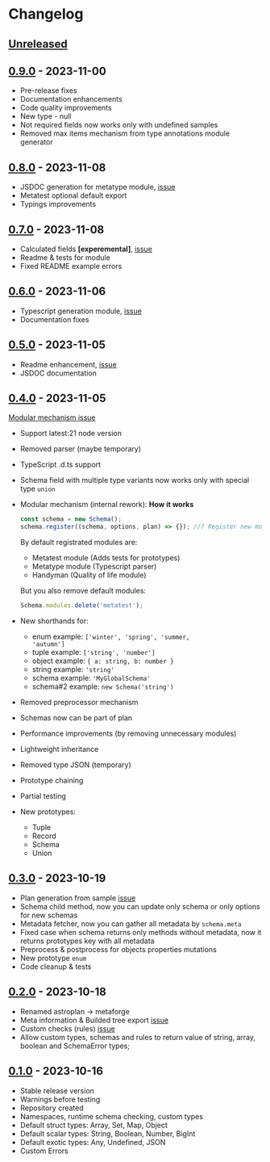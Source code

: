 # Changelog

## [Unreleased][unreleased]

<!--
## [1.0.0][] - 2023-11-00

- Release version
-->

## [0.9.0][] - 2023-11-00

- Pre-release fixes
- Documentation enhancements
- Code quality improvements
- New type - null
- Not required fields now works only with undefined samples
- Removed max items mechanism from type annotations module generator

## [0.8.0][] - 2023-11-08

- JSDOC generation for metatype module, [issue](https://github.com/astrohelm/metaforge/issues/11)
- Metatest optional default export
- Typings improvements

## [0.7.0][] - 2023-11-08

- Calculated fields **[experemental]**, [issue](https://github.com/astrohelm/metaforge/issues/21)
- Readme & tests for module
- Fixed README example errors

## [0.6.0][] - 2023-11-06

- Typescript generation module, [issue](https://github.com/astrohelm/metaforge/issues/5)
- Documentation fixes

## [0.5.0][] - 2023-11-05

- Readme enhancement, [issue](https://github.com/astrohelm/metaforge/issues/11)
- JSDOC documentation

## [0.4.0][] - 2023-11-05

[Modular mechanism issue](https://github.com/astrohelm/metaforge/issues/17)

- Support latest:21 node version
- Removed parser (maybe temporary)
- TypeScript .d.ts support
- Schema field with multiple type variants now works only with special type <code>union</code>
- Modular mechanism (internal rework): **How it works**

  ```js
  const schema = new Schema();
  schema.register((schema, options, plan) => {}); //? Register new module
  ```

  By default registrated modules are:

  - Metatest module (Adds tests for prototypes)
  - Metatype module (Typescript parser)
  - Handyman (Quality of life module)

  But you also remove default modules:

  ```js
  Schema.modules.delete('metatest');
  ```

- New shorthands for:
  - enum example: <code>['winter', 'spring', 'summer, 'autumn']</code>
  - tuple example: <code>['string', 'number']</code>
  - object example: <code>{ a: string, b: number }</code>
  - string example: <code>'string'</code>
  - schema example: <code>'MyGlobalSchema'</code>
  - schema#2 example: <code>new Schema('string')</code>
- Removed preprocessor mechanism
- Schemas now can be part of plan
- Performance improvements (by removing unnecessary modules)
- Lightweight inheritance
- Removed type JSON (temporary)
- Prototype chaining
- Partial testing
- New prototypes:
  - Tuple
  - Record
  - Schema
  - Union

## [0.3.0][] - 2023-10-19

- Plan generation from sample [issue](https://github.com/astrohelm/astroplan/issues/10)
- Schema child method, now you can update only schema or only options for new schemas
- Metadata fetcher, now you can gather all metadata by <code>schema.meta</code>
- Fixed case when schema returns only methods without metadata, now it returns prototypes key with
  all metadata
- Preprocess & postprocess for objects properties mutations
- New prototype <code>enum</code>
- Code cleanup & tests

## [0.2.0][] - 2023-10-18

- Renamed astroplan -> metaforge
- Meta information & Builded tree export [issue](https://github.com/astrohelm/astroplan/issues/8)
- Custom checks (rules) [issue](https://github.com/astrohelm/astroplan/issues/7)
- Allow custom types, schemas and rules to return value of string, array, boolean and SchemaError
  types;

## [0.1.0][] - 2023-10-16

- Stable release version
- Warnings before testing
- Repository created
- Namespaces, runtime schema checking, custom types
- Default struct types: Array, Set, Map, Object
- Default scalar types: String, Boolean, Number, BigInt
- Default exotic types: Any, Undefined, JSON
- Custom Errors

[unreleased]: https://github.com/astrohelm/metaforge/compare/v0.8.0...HEAD
[1.0.0]: https://github.com/astrohelm/metaforge/compare/v1.0.0...v1.0.0
[0.9.0]: https://github.com/astrohelm/metaforge/compare/v0.8.0...v0.9.0
[0.8.0]: https://github.com/astrohelm/metaforge/compare/v0.7.0...v0.8.0
[0.7.0]: https://github.com/astrohelm/metaforge/compare/v0.6.0...v0.7.0
[0.6.0]: https://github.com/astrohelm/metaforge/compare/v0.5.0...v0.6.0
[0.5.0]: https://github.com/astrohelm/metaforge/compare/v0.4.0...v0.5.0
[0.4.0]: https://github.com/astrohelm/metaforge/compare/v0.3.0...v0.4.0
[0.3.0]: https://github.com/astrohelm/metaforge/compare/v0.2.0...v0.3.0
[0.2.0]: https://github.com/astrohelm/metaforge/compare/v0.1.0...v0.2.0
[0.1.0]: https://github.com/astrohelm/metaforge/releases/tag/v0.1.0
